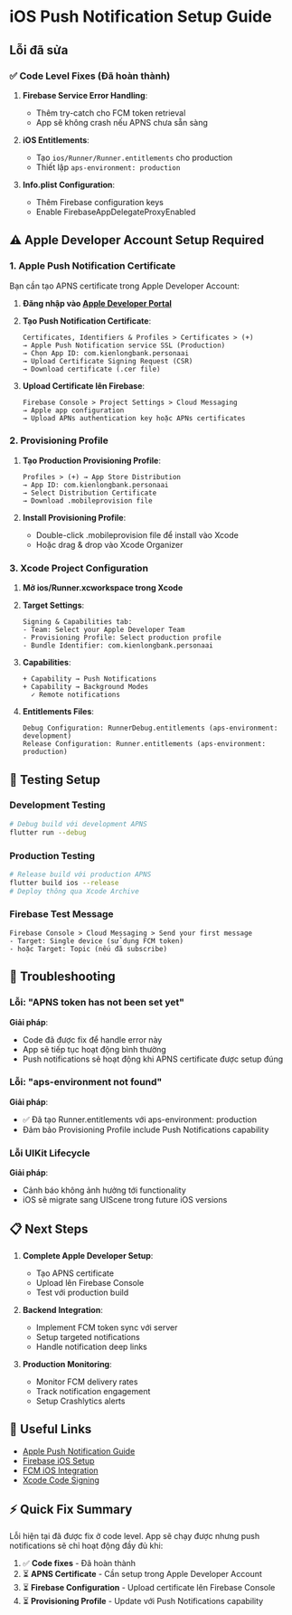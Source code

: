 # iOS Push Notification Setup Guide

## Lỗi đã sửa

### ✅ **Code Level Fixes (Đã hoàn thành)**

1. **Firebase Service Error Handling**:
   - Thêm try-catch cho FCM token retrieval
   - App sẽ không crash nếu APNS chưa sẵn sàng

2. **iOS Entitlements**:
   - Tạo `ios/Runner/Runner.entitlements` cho production
   - Thiết lập `aps-environment: production`

3. **Info.plist Configuration**:
   - Thêm Firebase configuration keys
   - Enable FirebaseAppDelegateProxyEnabled

## ⚠️ **Apple Developer Account Setup Required**

### 1. Apple Push Notification Certificate

Bạn cần tạo APNS certificate trong Apple Developer Account:

1. **Đăng nhập vào [Apple Developer Portal](https://developer.apple.com/account/)**

2. **Tạo Push Notification Certificate**:
   ```
   Certificates, Identifiers & Profiles > Certificates > (+)
   → Apple Push Notification service SSL (Production)
   → Chọn App ID: com.kienlongbank.personaai
   → Upload Certificate Signing Request (CSR)
   → Download certificate (.cer file)
   ```

3. **Upload Certificate lên Firebase**:
   ```
   Firebase Console > Project Settings > Cloud Messaging
   → Apple app configuration
   → Upload APNs authentication key hoặc APNs certificates
   ```

### 2. Provisioning Profile

1. **Tạo Production Provisioning Profile**:
   ```
   Profiles > (+) → App Store Distribution
   → App ID: com.kienlongbank.personaai
   → Select Distribution Certificate
   → Download .mobileprovision file
   ```

2. **Install Provisioning Profile**:
   - Double-click .mobileprovision file để install vào Xcode
   - Hoặc drag & drop vào Xcode Organizer

### 3. Xcode Project Configuration

1. **Mở ios/Runner.xcworkspace trong Xcode**

2. **Target Settings**:
   ```
   Signing & Capabilities tab:
   - Team: Select your Apple Developer Team
   - Provisioning Profile: Select production profile
   - Bundle Identifier: com.kienlongbank.personaai
   ```

3. **Capabilities**:
   ```
   + Capability → Push Notifications
   + Capability → Background Modes
     ✓ Remote notifications
   ```

4. **Entitlements Files**:
   ```
   Debug Configuration: RunnerDebug.entitlements (aps-environment: development)
   Release Configuration: Runner.entitlements (aps-environment: production)
   ```

## 🧪 **Testing Setup**

### Development Testing
```bash
# Debug build với development APNS
flutter run --debug
```

### Production Testing
```bash
# Release build với production APNS
flutter build ios --release
# Deploy thông qua Xcode Archive
```

### Firebase Test Message
```
Firebase Console > Cloud Messaging > Send your first message
- Target: Single device (sử dụng FCM token)
- hoặc Target: Topic (nếu đã subscribe)
```

## 🔧 **Troubleshooting**

### Lỗi: "APNS token has not been set yet"
**Giải pháp**: 
- Code đã được fix để handle error này
- App sẽ tiếp tục hoạt động bình thường
- Push notifications sẽ hoạt động khi APNS certificate được setup đúng

### Lỗi: "aps-environment not found"
**Giải pháp**:
- ✅ Đã tạo Runner.entitlements với aps-environment: production
- Đảm bảo Provisioning Profile include Push Notifications capability

### Lỗi UIKit Lifecycle
**Giải pháp**:
- Cảnh báo không ảnh hưởng tới functionality
- iOS sẽ migrate sang UIScene trong future iOS versions

## 📋 **Next Steps**

1. **Complete Apple Developer Setup**:
   - Tạo APNS certificate
   - Upload lên Firebase Console
   - Test với production build

2. **Backend Integration**:
   - Implement FCM token sync với server
   - Setup targeted notifications
   - Handle notification deep links

3. **Production Monitoring**:
   - Monitor FCM delivery rates
   - Track notification engagement
   - Setup Crashlytics alerts

## 🔗 **Useful Links**

- [Apple Push Notification Guide](https://developer.apple.com/documentation/usernotifications)
- [Firebase iOS Setup](https://firebase.google.com/docs/ios/setup)
- [FCM iOS Integration](https://firebase.google.com/docs/cloud-messaging/ios/client)
- [Xcode Code Signing](https://developer.apple.com/support/code-signing/)

## ⚡ **Quick Fix Summary**

Lỗi hiện tại đã được fix ở code level. App sẽ chạy được nhưng push notifications sẽ chỉ hoạt động đầy đủ khi:

1. ✅ **Code fixes** - Đã hoàn thành
2. ⏳ **APNS Certificate** - Cần setup trong Apple Developer Account  
3. ⏳ **Firebase Configuration** - Upload certificate lên Firebase Console
4. ⏳ **Provisioning Profile** - Update với Push Notifications capability 